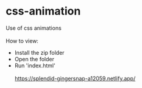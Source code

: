 # css-animation
Use of css animations<br />
<br />
How to view:<br />
- Install the zip folder<br />
- Open the folder<br />
- Run 'index.html'
<br /><br />
https://splendid-gingersnap-a12059.netlify.app/
